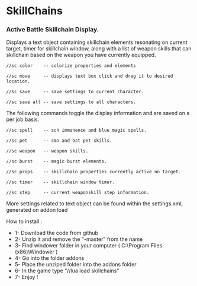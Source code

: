 # SkillChains
### Active Battle Skillchain Display.

Displays a text object containing skillchain elements resonating on current target, timer for skillchain window,
along with a list of weapon skills that can skillchain based on the weapon you have currently equipped. 

    //sc color    -- colorize properties and elements
    
    //sc move     -- displays text box click and drag it to desired location.

    //sc save     -- save settings to current character.

    //sc save all -- save settings to all characters.

The following commands toggle the display information and are saved on a per job basis.

    //sc spell    -- sch immanence and blue magic spells.

    //sc pet      -- smn and bst pet skills.

    //sc weapon   -- weapon skills.

    //sc burst    -- magic burst elements.

    //sc props    -- skillchain properties currently active on target.

    //sc timer    -- skillchain window timer.

    //sc step     -- current weaponskill step information.

More settings related to text object can be found within the settings.xml, generated on addon load

How to install :

- 1- Download the code from github
- 2- Unzip it and remove the "-master" from the name
- 3- Find windower folder in your computer ( C:\Program Files (x86)\Windower ) 
- 4- Go into the folder addons
- 5- Place the unziped folder into the addons folder
- 6- In the game type "//lua load skillchains"
- 7- Enjoy !
